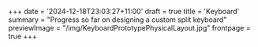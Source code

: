 +++
date = '2024-12-18T23:03:27+11:00'
draft = true
title = 'Keyboard'
summary = "Progress so far on designing a custom split keyboard"
previewImage = "/img/KeyboardPrototypePhysicalLayout.jpg"
frontpage = true
+++
